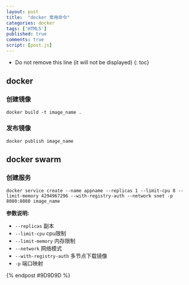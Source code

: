 ```yaml
---
layout: post
title:  "docker 常用命令"
categories: docker
tags: ['HTML5']
published: true
comments: true
script: [post.js]
---
```


* Do not remove this line (it will not be displayed)
{: toc}

## docker

### 创建镜像

```
docker build -t image_name .

```

### 发布镜像

```
docker publish image_name
```

## docker swarm

### 创建服务

```
docker service create --name appname --replicas 1 --limit-cpu 8 --limit-memory 4294967296 --with-registry-auth --network snet -p 8080:8080 image_name
```

**参数说明:**

* `--replicas` 副本
* `--limit-cpu` cpu限制
* `--limit-memory` 内存限制
* `--network` 网络模式
* `--with-registry-auth` 多节点下载镜像
* `-p` 端口映射

{% endpost #9D9D9D %}

